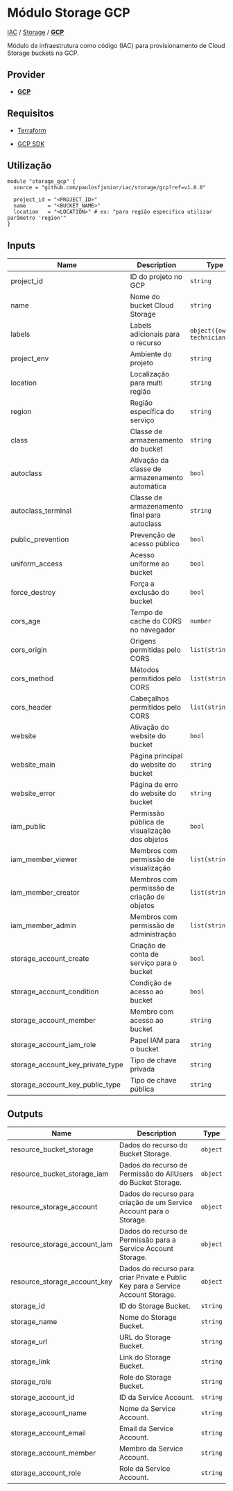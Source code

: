 # Módulo Storage GCP

[IAC](../../README.md) / [Storage](../README.md) / **[GCP](./README.md)**

Módulo de infraestrutura como código (IAC) para provisionamento de Cloud Storage buckets na GCP.

## Provider

- [**GCP**](../../gcp/README.md)

## Requisitos

- [Terraform](https://www.terraform.io/downloads.html)

- [GCP SDK](https://cloud.google.com/sdk/docs/install)

## Utilização

```hcl
module "storage_gcp" {
  source = "github.com/paulosfjunior/iac/storage/gcp?ref=v1.0.0"

  project_id = "<PROJECT_ID>"
  name       = "<BUCKET_NAME>"
  location   = "<LOCATION>" # ex: "para região especifica utilizar parâmetro 'region'"
}
```

## Inputs

| Name                             | Description                                    | Type                          | Default                           | Required |
| -------------------------------- | ---------------------------------------------- | ----------------------------- | --------------------------------- | :------: |
| project_id                       | ID do projeto no GCP                           | `string`                      | n/a                               |   yes    |
| name                             | Nome do bucket Cloud Storage                   | `string`                      | n/a                               |   yes    |
| labels                           | Labels adicionais para o recurso               | `object({owner, technician})` | n/a                               |   yes    |
| project_env                      | Ambiente do projeto                            | `string`                      | `dev`                             |    no    |
| location                         | Localização para multi região                  | `string`                      | `US` caso `region` seja `null`    |    no    |
| region                           | Região específica do serviço                   | `string`                      | `null`                            |    no    |
| class                            | Classe de armazenamento do bucket              | `string`                      | `"STANDARD"`                      |    no    |
| autoclass                        | Ativação da classe de armazenamento automática | `bool`                        | `false`                           |    no    |
| autoclass_terminal               | Classe de armazenamento final para autoclass   | `string`                      | `"NEARLINE"`                      |    no    |
| public_prevention                | Prevenção de acesso público                    | `bool`                        | `true`                            |    no    |
| uniform_access                   | Acesso uniforme ao bucket                      | `bool`                        | `true`                            |    no    |
| force_destroy                    | Força a exclusão do bucket                     | `bool`                        | `true`                            |    no    |
| cors_age                         | Tempo de cache do CORS no navegador            | `number`                      | `3600`                            |    no    |
| cors_origin                      | Origens permitidas pelo CORS                   | `list(string)`                | `["*"]`                           |    no    |
| cors_method                      | Métodos permitidos pelo CORS                   | `list(string)`                | `["GET"]`                         |    no    |
| cors_header                      | Cabeçalhos permitidos pelo CORS                | `list(string)`                | `["Access-Control-Allow-Origin"]` |    no    |
| website                          | Ativação do website do bucket                  | `bool`                        | `false`                           |    no    |
| website_main                     | Página principal do website do bucket          | `string`                      | `"index.html"`                    |    no    |
| website_error                    | Página de erro do website do bucket            | `string`                      | `"404.html"`                      |    no    |
| iam_public                       | Permissão pública de visualização dos objetos  | `bool`                        | `false`                           |    no    |
| iam_member_viewer                | Membros com permissão de visualização          | `list(string)`                | `[]`                              |    no    |
| iam_member_creator               | Membros com permissão de criação de objetos    | `list(string)`                | `[]`                              |    no    |
| iam_member_admin                 | Membros com permissão de administração         | `list(string)`                | `[]`                              |    no    |
| storage_account_create           | Criação de conta de serviço para o bucket      | `bool`                        | `true`                            |    no    |
| storage_account_condition        | Condição de acesso ao bucket                   | `bool`                        | `false`                           |    no    |
| storage_account_member           | Membro com acesso ao bucket                    | `string`                      | `null`                            |    no    |
| storage_account_iam_role         | Papel IAM para o bucket                        | `string`                      | `"roles/storage.objectAdmin"`     |    no    |
| storage_account_key_private_type | Tipo de chave privada                          | `string`                      | `"TYPE_GOOGLE_CREDENTIALS_FILE"`  |    no    |
| storage_account_key_public_type  | Tipo de chave pública                          | `string`                      | `"TYPE_X509_PEM_FILE"`            |    no    |

## Outputs

| Name                         | Description                                                                      | Type     |
| ---------------------------- | -------------------------------------------------------------------------------- | -------- |
| resource_bucket_storage      | Dados do recurso do Bucket Storage.                                              | `object` |
| resource_bucket_storage_iam  | Dados do recurso de Permissão do AllUsers do Bucket Storage.                     | `object` |
| resource_storage_account     | Dados do recurso para criação de um Service Account para o Storage.              | `object` |
| resource_storage_account_iam | Dados do recurso de Permissão para a Service Account Storage.                    | `object` |
| resource_storage_account_key | Dados do recurso para criar Private e Public Key para a Service Account Storage. | `object` |
| storage_id                   | ID do Storage Bucket.                                                            | `string` |
| storage_name                 | Nome do Storage Bucket.                                                          | `string` |
| storage_url                  | URL do Storage Bucket.                                                           | `string` |
| storage_link                 | Link do Storage Bucket.                                                          | `string` |
| storage_role                 | Role do Storage Bucket.                                                          | `string` |
| storage_account_id           | ID da Service Account.                                                           | `string` |
| storage_account_name         | Nome da Service Account.                                                         | `string` |
| storage_account_email        | Email da Service Account.                                                        | `string` |
| storage_account_member       | Membro da Service Account.                                                       | `string` |
| storage_account_role         | Role da Service Account.                                                         | `string` |
